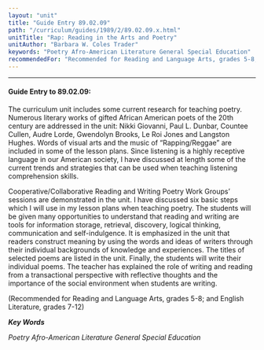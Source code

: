 ```yaml
---
layout: "unit"
title: "Guide Entry 89.02.09"
path: "/curriculum/guides/1989/2/89.02.09.x.html"
unitTitle: "Rap: Reading in the Arts and Poetry"
unitAuthor: "Barbara W. Coles Trader"
keywords: "Poetry Afro-American Literature General Special Education"
recommendedFor: "Recommended for Reading and Language Arts, grades 5-8; and English Literature, grades 7-12"
---
```

<body>
<hr/>
<h4>
Guide Entry to 89.02.09:
</h4>
The curriculum unit includes some current research for teaching poetry. Numerous literary works of gifted African American poets of the 20th century are addressed in the unit: Nikki Giovanni, Paul L. Dunbar, Countee Cullen, Audre Lorde, Gwendolyn Brooks, Le Roi Jones and Langston Hughes. Words of visual arts and the music of “Rapping/Reggae” are included in some of the lesson plans. Since listening is a highly receptive language in our American society, I have discussed at length some of the current trends and strategies that can be used when teaching listening comprehension skills.
<p>
Cooperative/Collaborative Reading and Writing Poetry Work Groups’ sessions are demonstrated in the unit. I have discussed six basic steps which I will use in my lesson plans when teaching poetry. The students will be given many opportunities to understand that reading and writing are tools for information storage, retrieval, discovery, logical thinking, communication and self-indulgence. It is emphasized in the unit that readers construct meaning by using the words and ideas of writers through their individual backgrounds of knowledge and experiences. The titles of selected poems are listed in the unit. Finally, the students will write their individual poems. The teacher has explained the role of writing and reading from a transactional perspective with reflective thoughts and the importance of the social environment when students are writing.
</p>
<p>
(Recommended for Reading and Language Arts, grades 5-8; and English Literature, grades 7-12)
</p>
<p>
<b>
<i>
Key Words
</i>
</b>
<br/>
</p>
<p>
<i>
Poetry Afro-American Literature General Special Education
</i>
</p>
</body>